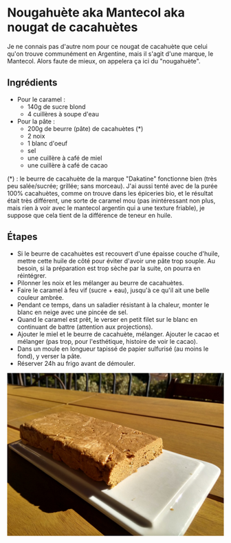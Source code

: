 # Nougahuète aka Mantecol aka nougat de cacahuètes

Je ne connais pas d'autre nom pour ce nougat de cacahuète que celui qu'on trouve communément en Argentine, mais il s'agit d'une marque, le Mantecol. Alors faute de mieux, on appelera ça ici du "nougahuète".

## Ingrédients

- Pour le caramel :
  - 140g de sucre blond
  - 4 cuillères à soupe d'eau
- Pour la pâte :
  - 200g de beurre (pâte) de cacahuètes (*)
  - 2 noix
  - 1 blanc d'oeuf
  - sel
  - une cuillère à café de miel
  - une cuillère à café de cacao

(*) : le beurre de cacahuète de la marque "Dakatine" fonctionne bien (très peu salée/sucrée; grillée; sans morceau). J'ai aussi tenté avec de la purée 100% cacahuètes, comme on trouve dans les épiceries bio, et le résultat était très différent, une sorte de caramel mou (pas inintéressant non plus, mais rien à voir avec le mantecol argentin qui a une texture friable), je suppose que cela tient de la différence de teneur en huile.

## Étapes

- Si le beurre de cacahuètes est recouvert d'une épaisse couche d'huile, mettre cette huile de côté pour éviter d'avoir une pâte trop souple. Au besoin, si la préparation est trop sèche par la suite, on pourra en réintégrer.
- Pilonner les noix et les mélanger au beurre de cacahuètes.
- Faire le caramel à feu vif (sucre + eau), jusqu'à ce qu'il ait une belle couleur ambrée.
- Pendant ce temps, dans un saladier résistant à la chaleur, monter le blanc en neige avec une pincée de sel.
- Quand le caramel est prêt, le verser en petit filet sur le blanc en continuant de battre (attention aux projections).
- Ajouter le miel et le beurre de cacahuète, mélanger. Ajouter le cacao et mélanger (pas trop, pour l'esthétique, histoire de voir le cacao).
- Dans un moule en longueur tapissé de papier sulfurisé (au moins le fond), y verser la pâte.
- Réserver 24h au frigo avant de démouler.

![Nougahuète](./nougahuète.jpg)

